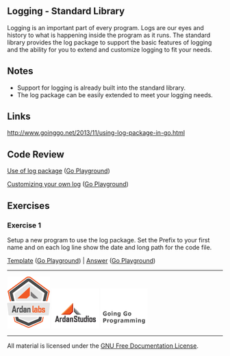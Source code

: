 ## Logging - Standard Library

Logging is an important part of every program. Logs are our eyes and history to what is happening inside the program as it runs. The standard library provides the log package to support the basic features of logging and the ability for you to extend and customize logging to fit your needs.

## Notes

* Support for logging is already built into the standard library.
* The log package can be easily extended to meet your logging needs.

## Links

http://www.goinggo.net/2013/11/using-log-package-in-go.html

## Code Review

[Use of log package](example1/example1.go) ([Go Playground](http://play.golang.org/p/xO5OuPOJef))

[Customizing your own log](example2/example2.go) ([Go Playground](http://play.golang.org/p/008KxiH7Yj))

## Exercises

### Exercise 1

Setup a new program to use the log package. Set the Prefix to your first name and on each log line show the date and long path for the code file.

[Template](exercises/template1/template1.go) ([Go Playground](http://play.golang.org/p/9eVWni05Ma)) | 
[Answer](exercises/exercise1/exercise1.go) ([Go Playground](http://play.golang.org/p/1-l_QmaSvy))

___
[![GoingGo Training](../../00-slides/images/ggt_logo.png)](http://www.goinggotraining.net)
[![Ardan Studios](../../00-slides/images/ardan_logo.png)](http://www.ardanstudios.com)
[![GoingGo Blog](../../00-slides/images/ggb_logo.png)](http://www.goinggo.net)
___
All material is licensed under the [GNU Free Documentation License](https://github.com/ArdanStudios/gotraining/blob/master/LICENSE).